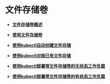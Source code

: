 # 文件存储卷<a name="cce_01_0111"></a>

-   **[文件存储卷概述](文件存储卷概述.md)**  

-   **[使用文件存储卷](使用文件存储卷.md)**  

-   **[使用kubectl自动创建文件存储](使用kubectl自动创建文件存储.md)**  

-   **[使用kubectl对接已有文件存储](使用kubectl对接已有文件存储.md)**  

-   **[使用kubectl部署带文件存储卷的无状态工作负载](使用kubectl部署带文件存储卷的无状态工作负载.md)**  

-   **[使用kubectl部署带文件存储卷的有状态工作负载](使用kubectl部署带文件存储卷的有状态工作负载.md)**  


